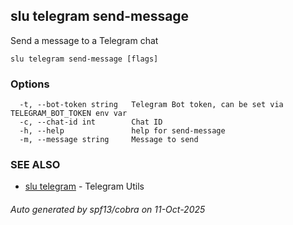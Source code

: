 ## slu telegram send-message

Send a message to a Telegram chat

```
slu telegram send-message [flags]
```

### Options

```
  -t, --bot-token string   Telegram Bot token, can be set via TELEGRAM_BOT_TOKEN env var
  -c, --chat-id int        Chat ID
  -h, --help               help for send-message
  -m, --message string     Message to send
```

### SEE ALSO

* [slu telegram](slu_telegram.md)	 - Telegram Utils

###### Auto generated by spf13/cobra on 11-Oct-2025
